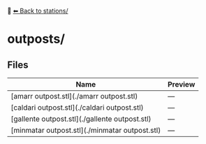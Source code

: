 📁 [⬅ Back to stations/](../README.md)

# outposts/

## Files

| Name | Preview |
|------|---------|
| [amarr outpost.stl](./amarr outpost.stl) | — |
| [caldari outpost.stl](./caldari outpost.stl) | — |
| [gallente outpost.stl](./gallente outpost.stl) | — |
| [minmatar outpost.stl](./minmatar outpost.stl) | — |